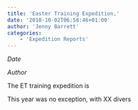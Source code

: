 ```yaml
---
title: 'Easter Training Expedition,'
date: '2018-10-02T06:58:46+01:00'
author: 'Jenny Barrett'
categories:
    - 'Expedition Reports'
---
```


*Date*

*Author*

The ET training expedition is

This year was no exception, with XX divers
